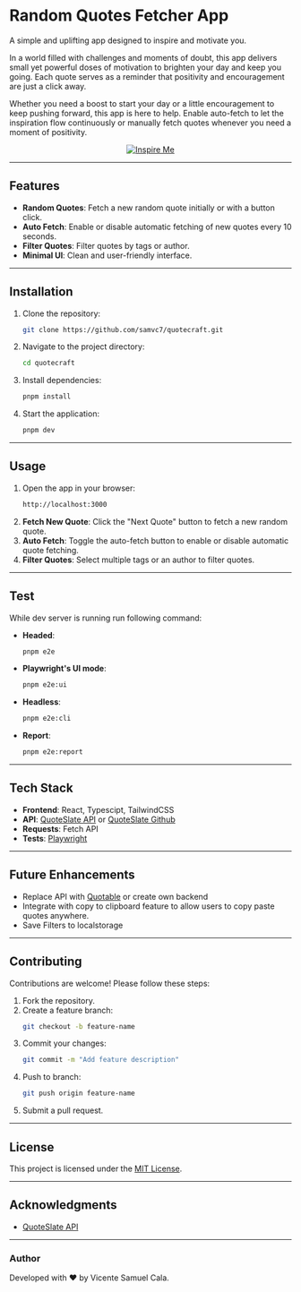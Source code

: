 # Random Quotes Fetcher App

A simple and uplifting app designed to inspire and motivate you. 

In a world filled with challenges and moments of doubt, this app delivers small yet powerful doses of motivation to brighten your day and keep you going. Each quote serves as a reminder that positivity and encouragement are just a click away.

Whether you need a boost to start your day or a little encouragement to keep pushing forward, this app is here to help. Enable auto-fetch to let the inspiration flow continuously or manually fetch quotes whenever you need a moment of positivity.

<div align="center">

  [![Inspire Me](https://img.shields.io/badge/Inspire%20Me%20Now-Click%20Here-blue)](https://quotecraft-420sqivl8-samvc7s-projects.vercel.app/)

</div>

---

## Features

- **Random Quotes**: Fetch a new random quote initially or with a button click.
- **Auto Fetch**: Enable or disable automatic fetching of new quotes every 10 seconds.
- **Filter Quotes**: Filter quotes by tags or author. 
- **Minimal UI**: Clean and user-friendly interface.

---

## Installation

1. Clone the repository:
   ```bash
   git clone https://github.com/samvc7/quotecraft.git
   ```
2. Navigate to the project directory:
    ```bash
    cd quotecraft
    ```
3. Install dependencies:
    ```bash
    pnpm install
    ```
4. Start the application:
    ```bash
    pnpm dev
    ```

---

## Usage

1. Open the app in your browser:
    ```bash
    http://localhost:3000
    ```
2. **Fetch New Quote**: Click the "Next Quote" button to fetch a new random quote.
3. **Auto Fetch**: Toggle the auto-fetch button to enable or disable automatic quote fetching.
4. **Filter Quotes**: Select multiple tags or an author to filter quotes.

---

## Test

While dev server is running run following command:
- **Headed**:
    ```bash
    pnpm e2e
    ```
- **Playwright's UI mode**:
    ```bash
    pnpm e2e:ui
    ```
- **Headless**:
    ```bash
    pnpm e2e:cli
    ```
- **Report**:
    ```bash
    pnpm e2e:report
    ```

---

## Tech Stack

- **Frontend**: React, Typescipt, TailwindCSS
- **API**: [QuoteSlate API](https://quoteslate.vercel.app/) or [QuoteSlate Github](https://github.com/Musheer360/QuoteSlate)
- **Requests**: Fetch API
- **Tests**: [Playwright](https://playwright.dev/)

---

## Future Enhancements

- Replace API with [Quotable](https://github.com/lukePeavey/quotable) or create own backend
- Integrate with copy to clipboard feature to allow users to copy paste quotes anywhere.
- Save Filters to localstorage

---

## Contributing

Contributions are welcome! Please follow these steps:

1. Fork the repository.
2. Create a feature branch:
    ```bash
    git checkout -b feature-name
    ```
3. Commit your changes:
    ```bash
    git commit -m "Add feature description"
    ```
4. Push to branch:
    ```bash
    git push origin feature-name
    ```
5. Submit a pull request.

---

## License
This project is licensed under the [MIT License](LICENSE).

---

## Acknowledgments

- [QuoteSlate API](https://quoteslate.vercel.app/)

---

### Author

Developed with ❤️ by Vicente Samuel Cala.
